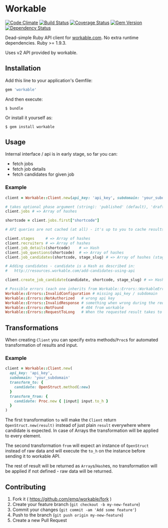 # Workable

[![Code Climate](https://codeclimate.com/github/emq/workable/badges/gpa.svg)](https://codeclimate.com/github/emq/workable)
[![Build Status](https://travis-ci.org/emq/workable.svg?branch=master)](https://travis-ci.org/emq/workable)
[![Coverage Status](https://coveralls.io/repos/emq/workable/badge.png?branch=master)](https://coveralls.io/r/emq/workable?branch=master)
[![Gem Version](https://badge.fury.io/rb/workable.svg)](http://badge.fury.io/rb/workable)
[![Dependency Status](https://gemnasium.com/emq/workable.svg)](https://gemnasium.com/emq/workable)

Dead-simple Ruby API client for [workable.com][1]. No extra runtime dependencies. Ruby >= 1.9.3.

Uses v2 API provided by workable.

## Installation

Add this line to your application's Gemfile:

```ruby
gem 'workable'
```

And then execute:

    $ bundle

Or install it yourself as:

    $ gem install workable

## Usage

Internal interface / api is in early stage, so far you can:
- fetch jobs
- fetch job details
- fetch candidates for given job

### Example

``` ruby
client = Workable::Client.new(api_key: 'api_key', subdomain: 'your_subdomain')

# takes optional phase argument (string): 'published' (default), 'draft', 'closed' or 'archived'
client.jobs # => Array of hashes

shortcode = client.jobs.first["shortcode"]

# API queries are not cached (at all) - it's up to you to cache results one way or another

client.stages     # => Array of hashes
client.recruiters # => Array of hashes
client.job_details(shortcode)    # => Hash
client.job_questions(shortcode)  # => Array of hashes
client.job_candidates(shortcode, stage_slug) # => Array of hashes (stage_slug is optional)

# Adding candidates - candidate is a Hash as described in:
#   http://resources.workable.com/add-candidates-using-api

client.create_job_candidate(candidate, shortcode, stage_slug) # => Hash (stage_slug is optional)

# Possible errors (each one inherits from Workable::Errors::WorkableError)
Workable::Errors::InvalidConfiguration # missing api_key / subdomain
Workable::Errors::NotAuthorized   # wrong api key
Workable::Errors::InvalidResponse # something when wrong during the request?
Workable::Errors::NotFound        # 404 from workable
Workable::Errors::RequestToLong   # When the requested result takes to long to calculate, try limiting your query
```

## Transformations

When creating `Client` you can specify extra methods/`Proc`s for
automated transformation of results and input.

### Example

```ruby
client = Workable::Client.new(
  api_key: 'api_key',
  subdomain: 'your_subdomain'
  transform_to: {
    candidate: OpenStruct.method(:new)
  }
  transform_from: {
    candidate: Proc.new { |input| input.to_h }
  }
)
```

The first transformation `to` will make the `Client` return
`OpenStruct.new(result)` instead of just plain `result` everywhere where
candidate is expected. In case of Arrays the transformation will be
applied to every element.

The second transformation `from` will expect an instance of `OpenStruct`
instead of raw data and will execute the `to_h` on the instance before
sending it to workable API.

The rest of result will be returned as `Array`s/`Hash`es,
no transformation will be applied if not defined - raw data will be
returned.


## Contributing

1. Fork it ( https://github.com/emq/workable/fork )
2. Create your feature branch (`git checkout -b my-new-feature`)
3. Commit your changes (`git commit -am 'Add some feature'`)
4. Push to the branch (`git push origin my-new-feature`)
5. Create a new Pull Request

[1]: http://workable.com/
